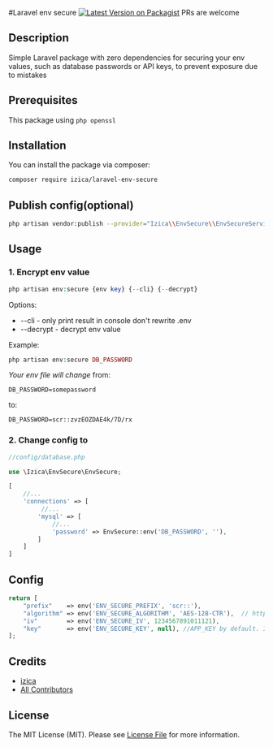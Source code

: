 #Laravel env secure
[![Latest Version on Packagist](https://img.shields.io/packagist/v/izica/laravel-env-secure.svg?style=flat-square)](https://packagist.org/packages/izica/laravel-env-secure)
PRs are welcome

## Description
Simple Laravel package with zero dependencies for securing your env values, such as database passwords or API keys, to prevent exposure due to mistakes

## Prerequisites
This package using `php openssl`

## Installation

You can install the package via composer:

```bash
composer require izica/laravel-env-secure
```

## Publish config(optional)

```bash
php artisan vendor:publish --provider="Izica\\EnvSecure\\EnvSecureServiceProvider"
```

## Usage

### 1. Encrypt env value
```php
php artisan env:secure {env key} {--cli} {--decrypt}
```
Options:
* --cli - only print result in console don't rewrite .env
* --decrypt - decrypt env value

Example:
```php
php artisan env:secure DB_PASSWORD
```

*Your env file will change*
from:
```env
DB_PASSWORD=somepassword
```

to:
```env
DB_PASSWORD=scr::zvzEOZDAE4k/7D/rx
```

### 2. Change config to

```php
//config/database.php

use \Izica\EnvSecure\EnvSecure;

[
    //...
    'connections' => [
         //...
        'mysql' => [
            //...
            'password' => EnvSecure::env('DB_PASSWORD', ''),
        ]
    ]
]
```

## Config

```php
return [
    "prefix"    => env('ENV_SECURE_PREFIX', 'scr::'),
    "algorithm" => env('ENV_SECURE_ALGORITHM', 'AES-128-CTR'),  // https://www.php.net/manual/en/function.openssl-get-cipher-methods.php
    "iv"        => env('ENV_SECURE_IV', 1234567891011121),
    "key"       => env('ENV_SECURE_KEY', null), //APP_KEY by default. If you change the key after the values have been secured, you will not be able to decrypt the values in the future.
];
```

## Credits

-   [izica](https://github.com/izica)
-   [All Contributors](../../contributors)

## License

The MIT License (MIT). Please see [License File](LICENSE.md) for more information.
